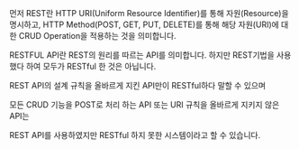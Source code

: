 
<!-- REST 구성 요소

REST는 다음과 같은 3가지로 구성이 되어있다. 

자원(Resource) : HTTP URI

자원에 대한 행위(Verb) : HTTP Method

자원에 대한 행위의 내용 (Representations) : HTTP Message Pay Load -->


먼저 REST란 
HTTP URI(Uniform Resource Identifier)를 통해 자원(Resource)을 명시하고,
HTTP Method(POST, GET, PUT, DELETE)를 통해
해당 자원(URI)에 대한 CRUD Operation을 적용하는 것을 의미합니다.



RESTFUL API란 REST의 원리를 따르는 API를 의미합니다. 
하지만 REST기법을 사용했다 하여 모두가 RESTful 한 것은 아닙니다.

REST API의 설계 규칙을 올바르게 지킨 API만이 RESTful하다 말할 수 있으며

모든 CRUD 기능을 POST로 처리 하는 API 또는 URI 규칙을 올바르게 지키지 않은 API는 

REST API를 사용하였지만 RESTful 하지 못한 시스템이라고 할 수 있습니다.

